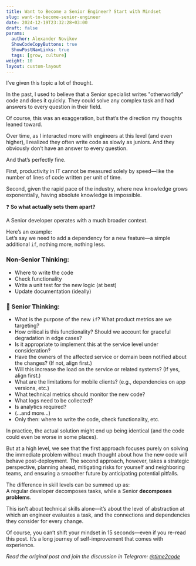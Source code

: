 ```yaml
---
title: Want to Become a Senior Engineer? Start with Mindset
slug: want-to-become-senior-engineer                 
date: 2024-12-19T23:32:28+03:00
draft: false                                  
params:
  author: Alexander Novikov                  
  ShowCodeCopyButtons: true
  ShowPostNavLinks: true
  tags: [grow, culture]                
weight: 10
layout: custom-layout
---
```


I’ve given this topic a lot of thought.

In the past, I used to believe that a Senior specialist writes "otherworldly" code and does it quickly. They could solve any complex task and had answers to every question in their field.  

Of course, this was an exaggeration, but that’s the direction my thoughts leaned toward.

Over time, as I interacted more with engineers at this level (and even higher), I realized they often write code as slowly as juniors. And they obviously don’t have an answer to every question.

And that’s perfectly fine.

First, productivity in IT cannot be measured solely by speed—like the number of lines of code written per unit of time.  

Second, given the rapid pace of the industry, where new knowledge grows exponentially, having absolute knowledge is impossible.

❓ **So what actually sets them apart?**

A Senior developer operates with a much broader context.

Here’s an example:  
Let’s say we need to add a dependency for a new feature—a simple additional `if`, nothing more, nothing less.

### Non-Senior Thinking:
- Where to write the code  
- Check functionality  
- Write a unit test for the new logic (at best)  
- Update documentation (ideally)  

### 💪 Senior Thinking:
- What is the purpose of the new `if`? What product metrics are we targeting?  
- How critical is this functionality? Should we account for graceful degradation in edge cases?  
- Is it appropriate to implement this at the service level under consideration?  
- Have the owners of the affected service or domain been notified about the changes? (If not, align first.)  
- Will this increase the load on the service or related systems? (If yes, align first.)  
- What are the limitations for mobile clients? (e.g., dependencies on app versions, etc.)  
- What technical metrics should monitor the new code?  
- What logs need to be collected?  
- Is analytics required?  
- (...and more…)  
- Only then: where to write the code, check functionality, etc.

In practice, the actual solution might end up being identical (and the code could even be worse in some places).  

But at a high level, we see that the first approach focuses purely on solving the immediate problem without much thought about how the new code will behave post-deployment. The second approach, however, takes a strategic perspective, planning ahead, mitigating risks for yourself and neighboring teams, and ensuring a smoother future by anticipating potential pitfalls.

The difference in skill levels can be summed up as:  
A regular developer decomposes tasks, while a Senior **decomposes problems**.

This isn’t about technical skills alone—it’s about the level of abstraction at which an engineer evaluates a task, and the connections and dependencies they consider for every change.

Of course, you can’t shift your mindset in 15 seconds—even if you re-read this post. It’s a long journey of self-improvement that comes with experience.

*Read the original post and join the discussion in Telegram: [@time2code](https://t.me/time2code/326)*